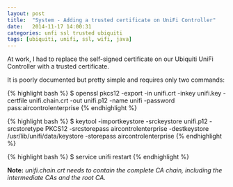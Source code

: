 ```yaml
---
layout: post
title:  "System - Adding a trusted certificate on UniFi Controller"
date:   2014-11-17 14:00:31
categories: unfi ssl trusted ubiquiti
tags: [ubiquiti, unifi, ssl, wifi, java]
---
```


At work, I had to replace the self-signed certificate on our Ubiquiti UniFi Controller with a trusted certificate.

It is poorly documented but pretty simple and requires only two commands:

{% highlight bash %}
$ openssl pkcs12 -export -in unifi.crt -inkey unifi.key -certfile unifi.chain.crt -out unifi.p12 -name unifi -password pass:aircontrolenterprise
{% endhighlight %}

{% highlight bash %}
$ keytool -importkeystore -srckeystore unifi.p12 -srcstoretype PKCS12 -srcstorepass aircontrolenterprise -destkeystore /usr/lib/unifi/data/keystore -storepass aircontrolenterprise
{% endhighlight %}

{% highlight bash %}
$ service unifi restart 
{% endhighlight %} 

**Note:** *unifi.chain.crt needs to contain the complete CA chain, including the intermediate CAs and the root CA.*

